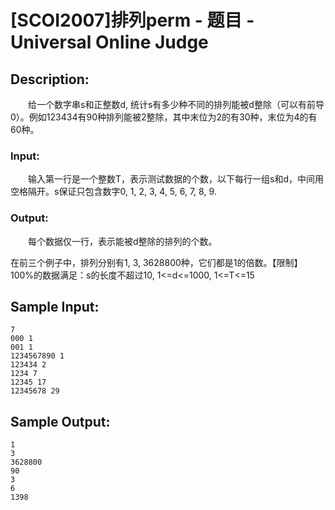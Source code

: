 # [SCOI2007]排列perm - 题目 - Universal Online Judge

## Description: 

　　给一个数字串s和正整数d, 统计s有多少种不同的排列能被d整除（可以有前导0）。例如123434有90种排列能被2整除，其中末位为2的有30种，末位为4的有60种。

### Input: 

　　输入第一行是一个整数T，表示测试数据的个数，以下每行一组s和d，中间用空格隔开。s保证只包含数字0, 1, 2, 3, 4, 5, 6, 7, 8, 9.

### Output: 

　　每个数据仅一行，表示能被d整除的排列的个数。

在前三个例子中，排列分别有1, 3, 3628800种，它们都是1的倍数。【限制】100%的数据满足：s的长度不超过10, 1<=d<=1000, 1<=T<=15


## Sample Input: 
```
7
000 1
001 1
1234567890 1
123434 2
1234 7
12345 17
12345678 29
```

## Sample Output: 
```
1
3
3628800
90
3
6
1398
```
